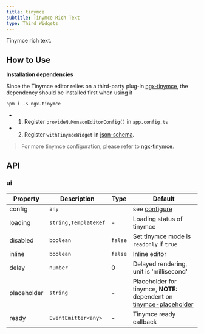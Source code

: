 ```yaml
---
title: tinymce
subtitle: Tinymce Rich Text
type: Third Widgets
---
```


Tinymce rich text.

## How to Use

**Installation dependencies**  

Since the Tinymce editor relies on a third-party plug-in [ngx-tinymce](https://github.com/cipchk/ngx-tinymce), the dependency should be installed first when using it

`npm i -S ngx-tinymce`

- 1. Register `provideNuMonacoEditorConfig()` in `app.config.ts`
- 2. Register `withTinymceWidget` in [json-schema](https://github.com/ng-alain/ng-alain/blob/master/src/app/shared/json-schema/index.ts#L9).

> For more tinymce configuration, please refer to [ngx-tinymce](https://github.com/cipchk/ngx-tinymce).

## API

### ui 

| Property | Description | Type | Default |
|----------|-------------|------|---------|
| config | `any` |  | see [configure](https://www.tinymce.com/docs/configure/integration-and-setup/) |
| loading | `string,TemplateRef` | - | Loading status of tinymce |
| disabled | `boolean` | `false` | Set tinymce mode is `readonly` if `true` |
| inline | `boolean` | `false` | Inline editor |
| delay | `number` | 0 | Delayed rendering, unit is 'millisecond' |
| placeholder | `string` | - | Placeholder for tinymce, **NOTE:** dependent on [tinymce-placeholder](https://github.com/mohan/tinymce-placeholder) |
| ready | `EventEmitter<any>` | - | Tinymce ready callback |
